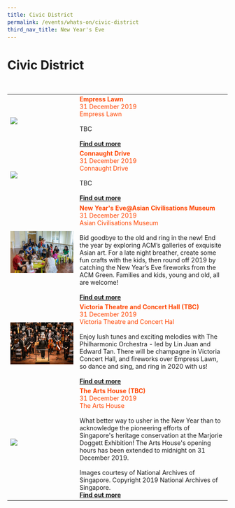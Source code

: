 ```yaml
---
title: Civic District
permalink: /events/whats-on/civic-district
third_nav_title: New Year's Eve
---
```


# Civic District

<br>
<table>
<tr>
    <td>
     <a href="https://www.gardensbythebay.com.sg/"> <img src="/images/" /></a>
    </td>
    <td>
      <font color="orangered"><b>Empress Lawn</b></font>
      <font color="orangered"><br>31 December 2019</font>
      <font color="orangered"><br> Empress Lawn </font>
      <br>  
      <br>TBC
      <br>
      <font color="orangered"><b><br><a href="https://www.gardensbythebay.com.sg/">Find out more</a></b></font>
      <br>
<tr>
    <td>
     <a href="https://www.gardensbythebay.com.sg/"> <img src="/images/" /></a>
    </td>
    <td>
      <font color="orangered"><b>Connaught Drive</b></font>
      <font color="orangered"><br>31 December 2019</font>
      <font color="orangered"><br> Connaught Drive </font>
      <br>  
      <br>TBC
      <br>
      <font color="orangered"><b><br><a href="https://www.gardensbythebay.com.sg/">Find out more</a></b></font>
      <br>
<tr>
    <td>
     <a href="https://www.gardensbythebay.com.sg/"> <img src="/images/ACM.jpg" /></a>
    </td>
    <td>
      <font color="orangered"><b>New Year's Eve@Asian Civilisations Museum</b></font>
      <font color="orangered"><br>31 December 2019</font>
      <font color="orangered"><br> Asian Civilisations Museum </font>
      <br>  
      <br>Bid goodbye to the old and ring in the new! End the year by exploring ACM’s galleries of exquisite Asian art. For a late night breather, create some fun crafts with the kids, then round off 2019 by catching the New Year’s Eve fireworks from the ACM Green. Families and kids, young and old, all are welcome!
      <br>
      <font color="orangered"><b><br><a href="https://www.gardensbythebay.com.sg/">Find out more</a></b></font>
      <br>
<tr>
    <td>
     <a href="https://www.sistic.com.sg/events/nye1219"> <img src="/images/Victoria.jpg" /></a>
    </td>
    <td>
      <font color="orangered"><b>Victoria Theatre and Concert Hall (TBC)</b></font>
      <font color="orangered"><br>31 December 2019</font>
      <font color="orangered"><br> Victoria Theatre and Concert Hal </font>
      <br>  
      <br> Enjoy lush tunes and exciting melodies with The Philharmonic Orchestra - led by Lin Juan and Edward Tan. There will be champagne in Victoria Concert Hall, and fireworks over Empress Lawn, so dance and sing, and ring in 2020 with us!
      <br>
      <font color="orangered"><b><br><a href="https://www.sistic.com.sg/events/nye1219">Find out more</a></b></font>
      <br>
<tr>
    <td>
    <a href="https://www.theartshouse.sg/whats-on/marjorie-doggett-exhibition"> <img src="/images/" /></a>
    </td>
    <td>
      <font color="orangered"><b>The Arts House (TBC)</b></font>
      <font color="orangered"><br>31 December 2019</font>
      <font color="orangered"><br> The Arts House </font>
      <br>  
      <br> What better way to usher in the New Year than to acknowledge the pioneering efforts of Singapore's heritage conservation at the Marjorie Doggett Exhibition! The Arts House's opening hours has been extended to midnight on 31 December 2019. 
      <br>
      <br> Images courtesy of National Archives of Singapore. Copyright 2019 National Archives of Singapore.
      <font color="orangered"><b><br><a href="https://www.theartshouse.sg/whats-on/marjorie-doggett-exhibition">Find out more</a></b></font>
      <br>
     </td>
    </tr>
